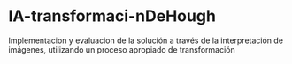 # IA-transformaci-nDeHough
Implementacion y evaluacion de la solución a través de la interpretación de imágenes, utilizando un proceso apropiado de transformación
